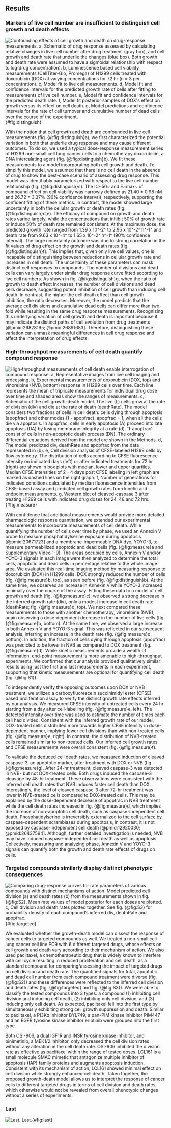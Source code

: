 ## Results

### Markers of live cell number are insufficient to distinguish cell growth and death effects

![**Confounding effects of cell growth and death on drug-response measurements.**
a, Schematic of drug response assessed by calculating relative changes in live cell number after drug treatment (gray box), and cell growth and death rate that underlie the changes (blue box). Both growth and death rate were assumed to have a sigmoidal relationship with respect to log(drug concentration).
b, Luminescence based cell viability measurements (CellTiter-Glo, Promega) of H1299 cells treated with doxorubicin (DOX) at varying concentrations for 72 hr (n = 3 per concentration).
c, Model fit to live cell measurements.
d, Model fit and confidence intervals for the predicted growth rate of cells after fitting to measurements of live cell number. 
e, Model fit and confidence intervals for the predicted death rate.
f, Model fit posterior samples of DOX's effect on growth versus its effect on cell death.
g, Model predictions and confidence intervals for the rate of cell turnover and cumulative number of dead cells over the course of the experiment.](./output/Figure1.svg){#fig:distinguish}

With the notion that cell growth and death are confounded in live cell measurements (fig. {@fig:distinguish}a), we first characterized the potential variation in both that underlie drug response and may cause different outcomes. To do so, we used a typical dose-response measurement series of H1299 non-small cell lung cancer cells to a chemotherapy doxorubicin, a DNA intercalating agent (fig. {@fig:distinguish}b). We fit these measurements to a model incorporating both cell growth and death. To simplify this model, we assumed that there is no cell death in the absence of drug to show the best-case scenario of assessing drug response. This model  was identifiably parameterized with respect to the live cell number relationship (fig. {@fig:distinguish}c). The IC~50~ and E~max~ of compound effect on cell viability was narrowly defined as 21.40 ± 0.98 nM and 26.72 ± 3.37% (90% confidence interval), respectively, supporting the confident fitting of these metrics. In contrast, the model showed large uncertainty in both the cellular growth or death rates (fig. {@fig:distinguish}d,e). The efficacy of compound on growth and death rates varied largely, while the concentrations that inhibit 50% of growth rate or induce 50% of death rate remained consistent. At the maximum dose, the predicted growth rate ranged from 1.39 x 10^-2^ to 2.95 x 10^-2^ h^-1^ and death rate from 9.63 x 10^-4^ to 1.65 x 10^-2^ h^-1^ (90% confidence interval). The large uncertainty outcome was due to strong correlation in the fit values of drug effect on the growth and death rates (fig. {@fig:distinguish}f). This implies that, given only live cell values, one is incapable of distinguishing between reductions in cellular growth rate and increases in cell death. The uncertainty of these parameters can mask distinct cell responses to compounds. The number of divisions and dead cells can vary largely under similar drug response curve fitted according to live cell numbers. As shown in fig. {@fig:distinguish}g, when the ratio of growth to death effect increases, the number of cell divisions and dead cells decrease, suggesting potent inhibition of cell growth than inducing cell death. In contrast, the higher the cell death effect than cell growth inhibition, the ratio decreases. Moreover, the model predicts that the average cell divisions and cumulative dead cells can differ more than two-fold while resulting in the same drug response measurements. Recognizing this underlying variation of cell growth and death is important because it may indicate the distinct paths of cell evolution from drug treatments [@pmid:26828195; @pmid:26891683]. Therefore, distinguishing these variation can unmask meaningful differences in cell drug response and affect the interpretation of drug effects.

### High-throughput measurements of cell death quantify compound response

![**High-throughput measurements of cell death enable interrogation of compound response.**
a, Representative images from live cell imaging and processing.
b, Experimental measurements of doxorubicin (DOX, top) and vinorelbine (NVB, bottom) response in H1299 cells over time. Each line represents the mean of triplicate measurements for individual drug dose over time and shaded areas show the ranges of measurements.
c, Schematic of the cell growth-death model. The live (L) cells grow at the rate of division (div) and die at the rate of death (deathRate). The model considers two fractions of cells in cell death: cells dying through apoptosis (apopfrac) and other modes (1 - apopfrac). apopfrac = 1, when all the cells die via apoptosis. In apopfrac, cells in early apoptosis (A) proceed into late apoptosis (DA) by losing membrane integrity at a rate (d). ‘1-apopfrac’ consist of cells in non-apoptotic death process (DN). The ordinary differential equations derived from the model are shown in the Methods.
d, The model predicted div, deathRate and apopfrac from the data represented in (b).
e, Cell division analysis of CFSE-labeled H1299 cells by flow cytometry. The distribution of cells according to CFSE fluorescence intensity on indicated days (left) or after indicated treatments for 72 hr (right) are shown in box plots with median, lower and upper quartiles. Median CFSE intensities of 2 - 4 days post CFSE labeling in left graph are marked as dashed lines on the right graph.
f, Number of generations for indicated conditions calculated by median fluorescence intensities from CFSE-based assay and predicted cell growth rates from kinetic and endpoint measurements.
g, Western blot of cleaved-caspase 3 after treating H1299 cells with indicated drug doses for 24, 48 and 72 hrs.
](./output/Figure2.svg){#fig:measure}

With confidence that additional measurements would provide more detailed pharmacologic response quantitation, we extended our experimental measurements to incorporate measurements of cell death. While quantifying the number of cells over time by phase, we used an Annexin V probe to measure phosphatidylserine exposure during apoptosis [@pmid:20671723] and a membrane-impermeable DNA dye, YOYO-3, to measure permeabilized apoptotic and dead cells (fig. {@fig:measure}a and Supplementary Video 1-9). The areas occupied by cells, Annexin V and/or YOYO-3 signals in each image were then analyzed to determine the total cells, apoptotic and dead cells in percentage relative to the whole image area. We evaluated this real-time imaging method by measuring response to doxorubicin (DOX) in H1299 cells.  DOX strongly reduced the number of cells (fig. {@fig:measure}b, top), as seen before (fig. {@fig:distinguish}b). At the same time, we observed an increase in Annexin V while YOYO-3 increased minimally over the course of the assay. Fitting these data to a model of cell growth and death (fig. {@fig:measure}c), we observed a strong decrease in the inferred growth rate (div), only a modest increase in cell death rate (deathRate; fig. {@fig:measure}d, top). We next compared these measurements to those with another chemotherapy, vinorelbine (NVB), again observing a dose-dependent decrease in the number of live cells (fig. {@fig:measure}b, bottom). At the same time, we observed a large increase in both Annexin V and YOYO-3 signal. This was reflected in our subsequent analysis, inferring an increase in the death rate (fig. {@fig:measure}d, bottom). In addition, the fraction of cells dying through apoptosis (apopfrac) was predicted to be lower in NVB as compared to DOX treatment (fig. {@fig:measure}d). While kinetic measurements provide a wealth of information, end-point measurement is more amenable to high-throughput experiments. We confirmed that our analysis provided qualitatively similar results using just the first and last measurements in each experiment, supporting that kinetic measurements are optional for quantifying cell death (fig. {@fig:S1}).

To independently verify the opposing outcomes upon DOX or NVB treatment, we utilized a carboxyfluorescein succinimidyl ester (CFSE)-based proliferation assay to verify the distinct growth rate effects inferred by our analysis. We measured CFSE intensity of untreated cells every 24 hr starting from a day after cell-labelling (fig. {@fig:measure}e, left). The detected intensity over time was used to estimate the number of times each cell had divided. Consistent with the inferred growth rate of our model, DOX-treated cells distributed more towards higher CFSE intensity in dose-dependent manner, implying fewer cell divisions than with non-treated cells (fig. {@fig:measure}e, right). In contrast, the distribution of NVB-treated cells remained similar to non-treated cells. Our inferred cell growth rates and CFSE measurements were overall consistent (fig. {@fig:measure}f).

To validate the deduced cell death rates, we measured induction of cleaved caspase-3, an apoptotic marker, after treatment with DOX or NVB (fig. {@fig:measure}g). After 24-hr treatment, cleaved caspase-3 was detected in NVB- but not DOX-treated cells. Both drugs induced the caspase-3 cleavage by 48-hr treatment. These observations were consistent with the inferred cell death rates that NVB induces faster cell death than DOX. Interestingly, the level of cleaved caspase-3 after 72-hr treatment was lower in NVB-treated cells compared to DOX-treated cells. This may be explained by the dose-dependent decrease of apopfrac in NVB treatment while the cell death rates increased in fig. {@fig:measure}d, which implies the increase of non-apoptotic cell death, such as caspase-independent cell death. Phosphatidylserine is irreversibly externalized to the cell surface by caspase-dependent scramblases during apoptosis, in contrast, it is not exposed by caspase-independent cell death [@pmid:12920030; @pmid:26437594]. Although, further detailed investigation is needed, NVB may have induced caspase-independent cell death as well as apoptosis. Collectively, measuring and analyzing phase, Annexin V and YOYO-3 signals can quantify both the growth and death rate effects of drugs on cells.

### Targeted compounds similarly display distinct phenotypic consequences

![**Comparing drug-response curves for rate parameters of various compounds with distinct mechanisms of action.**
Model predicted cell division (a) and death rates (b) from the measurements shown in fig. {@fig:S2}. Mean rate values of model posterior for each doses are plotted. c, Cell division and death rates plotted together. See fig. {@fig:S3} for probability density of each compound’s inferred div, deathRate and apopfrac.
](./output/Figure3.svg){#fig:targeted}

We evaluated whether the growth-death model can dissect the response of cancer cells to targeted compounds as well. We treated a non-small cell lung cancer cell line PC9 with 6 different targeted drugs, whose effects on cell growth and death vary according to their mechanism of action. We also used paclitaxel, a chemotherapeutic drug that is widely known to interfere with cell cycle resulting in reduced proliferation and cell death, as a standard compound for comparing/assessing the impact of targeted drugs on cell division and death rate. The quantified signals for total, apoptotic and dead cell number from each compound treatment were diverse (fig. {@fig:S2}) and these differences were reflected to the inferred cell division and death rates (fig. {@fig:targeted} and fig. {@fig:S3}). We were able to classify the tested compounds into 3 types: a compound (1) inhibiting cell division and inducing cell death, (2) inhibiting only cell division, and (3) inducing only cell death. As expected, paclitaxel fell into the first type by simultaneously exhibiting strong cell growth suppression and death. Similar to paclitaxel, a PI3Kɑ inhibitor BYL749, a pan-PIM kinase inhibitor PIM447 and an EGFR tyrosine kinase inhibitor erlotinib were grouped into the first type.

Both OSI-906, a dual IGF1R and INSR tyrosine kinase inhibitor, and binimetinib, a MEK1/2 inhibitor, only decreased the cell division rates without any alteration in the cell death rate. OSI-906 inhibited the division rate as effective as paclitaxel within the range of tested doses. LCL161 is a small molecule SMAC mimetic that antagonize multiple inhibitor of apoptosis (IAP) family proteins and augments apoptosis induction. Consistent with its mechanism of action, LCL161 showed minimal effect on cell division while strongly enhanced cell death. Taken together, the proposed growth-death model allows us to interpret the response of cancer cells to different targeted drugs in terms of cell division and death rates, which otherwise would not be revealed from overall phenotypic changes without a series of experiments.

### Last

![**Last.**
Last.
](./output/Figure4.svg){#fig:last}
